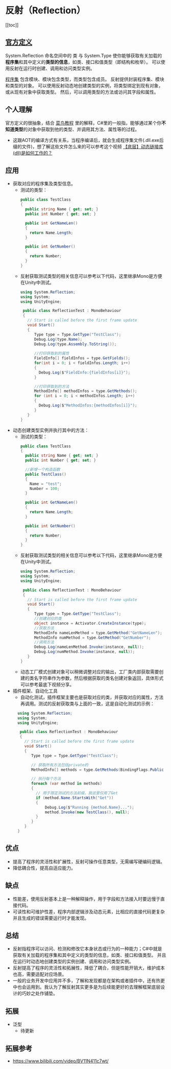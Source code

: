 # 反射（Reflection）
[[toc]]

## [官方定义](https://learn.microsoft.com/zh-cn/dotnet/fundamentals/reflection/reflection)

System.Reflection 命名空间中的 类 与 System.Type 使你能够获取有关加载的**程序集**和其中定义的**类型的信息**，如类、接口和值类型（即结构和枚举）。 可以使用反射在运行时创建、调用和访问类型实例。

[程序集](https://learn.microsoft.com/zh-cn/previous-versions/ms173099(v=vs.120)) 包含模块、模块包含类型，而类型包含成员。 反射提供封装程序集、模块和类型的对象。 可以使用反射动态地创建类型的实例，将类型绑定到现有对象，或从现有对象中获取类型。 然后，可以调用类型的方法或访问其字段和属性。


## 个人理解

官方定义的很抽象，结合 [菜鸟教程](https://www.runoob.com/csharp/csharp-reflection.html) 里的解释，C#里的一般指，能够通过某个你**不知道类型**的对象中获取到他的类型、并调用其方法、属性等的过程。

* 这跟AOT的编译方式有关系，当程序编译后，就会生成程序集文件(.dll.exe后缀的文件)，想了解这些文件怎么来的可以参考这个视频
  [【底层】动态链接库(dll)是如何工作的？](https://www.bilibili.com/video/BV1vB4y1V7gR/)

## 应用

* 获取对应的程序集及类型信息。
  * 测试的类型：
    ```csharp
    public class TestClass
    {
      public string Name { get; set; }
      public int Number { get; set; }

      public int GetNameLen()
      {
        return Name.Length;
      }

      public int GetNumber()
      {
        return Number;
      }
    }  
    ```
  * 反射获取测试类型的相关信息可以参考以下代码，这里继承Mono是方便在Unity中测试。
    ```csharp
    using System.Reflection;
    using System;
    using UnityEngine;

     public class ReflectionTest : MonoBehaviour
     {
       // Start is called before the first frame update
       void Start()
       {
          Type type = Type.GetType("TestClass");
          Debug.Log(type.Name);
          Debug.Log(type.Assembly.ToString());
          
          //打印获取到的属性
          FieldInfo[] fieldInfos = type.GetFields();
          for(int i = 0; i < fieldInfos.Length; i++)
          {
            Debug.Log($"FieldInfo:{fieldInfos[i]}");
          }

          //打印获取到的方法
          MethodInfo[] methodInfos = type.GetMethods();
          for (int i = 0; i < methodInfos.Length; i++)
          {
            Debug.Log($"MethodInfos:{methodInfos[i]}");
          }
       }
    }
    ```
* 动态创建类型实例并执行其中的方法：
  * 测试的类型：
    ```csharp
    public class TestClass
    {
      public string Name { get; set; }
      public int Number { get; set; }
    
      //新增一个构造函数
      public TestClass()
      {
        Name = "test";
        Number = 100;
      }

      public int GetNameLen()
      {
        return Name.Length;
      }

      public int GetNumber()
      {
        return Number;
      }
    }  
    ```
  * 反射获取测试类型的相关信息可以参考以下代码，这里继承Mono是方便在Unity中测试。
    ```csharp
    using System.Reflection;
    using System;
    using UnityEngine;

     public class ReflectionTest : MonoBehaviour
     {
       // Start is called before the first frame update
       void Start()
       {
          Type type = Type.GetType("TestClass");
          //创建对应的类
          object instance = Activator.CreateInstance(type);
          //获取方法
          MethodInfo nameLenMethod = type.GetMethod("GetNameLen");
          MethodInfo numMethod = type.GetMethod("GetNumber");
          //调用方法
          Debug.Log(nameLenMethod.Invoke(instance, null));
          Debug.Log(numMethod.Invoke(instance, null));
       }
    }
    ```
  * 动态工厂模式创建对象可以稍微调整对应的输出，工厂类内部获取需要创建的类名字符串作为参数，然后根据获取的类名创建对象返回，具体形式可以参考最底下视频分享。
* 插件框架、自动化工具
  * 自动化测试，插件框架主要也是获取对应的类，并获取对应的属性，方法再调用。测试的反射获取类与上面的一致，这是自动化测试的示例：
  ```csharp
    using System.Reflection;
    using System;
    using UnityEngine;

     public class ReflectionTest : MonoBehaviour
     {
       // Start is called before the first frame update
       void Start()
       {
          Type type = Type.GetType("TestClass");

          // 获取所有方法包括private的
          MethodInfo[] methods = type.GetMethods(BindingFlags.Public | BindingFlags.Instance | BindingFlags.NonPublic);

          // 执行每个方法
          foreach (var method in methods)
          {
            // 用于限定测试的方法前缀，我这里仅用了Get
            if (method.Name.StartsWith("Get"))
            {
                Debug.Log($"Running {method.Name}...");
                method.Invoke(new TestClass(), null);
            }
          }
       } 
    }
    ```

## 优点

* 提高了程序的灵活性和扩展性，反射可操作任意类型，无需编写硬编码逻辑。
* 降低耦合性，提高自适应能力。

## 缺点

* 性能差，使用反射基本上是一种解释操作，用于字段和方法接入时要远慢于直接代码。
* 可读性和可维护性差，程序内部逻辑涉及动态元素，比相应的直接代码更复杂并且生成的错误需要运行时才能发现。

## 总结

* 反射指程序可以访问、检测和修改它本身状态或行为的一种能力；C#中就是获取有关加载的程序集和其中定义的类型的信息，如类、接口和值类型。 并且在运行时动态地创建类型的实例创建、调用和访问类型实例。
* 反射提高了程序的灵活性和拓展性，降低了耦合，但是性能开销大，维护成本也高，需要适配对应场景。
* 一般的业务开发中应用并不多，了解和发现都是在架构或者插件中，还有热更中也会运用到。我认为了解反射其实更多是为后续能更好的去理解框架底层设计的巧妙之处作铺垫。

## 拓展

* 泛型
  * 待更新

## 拓展参考
* <https://www.bilibili.com/video/BV11N411c7wt/>